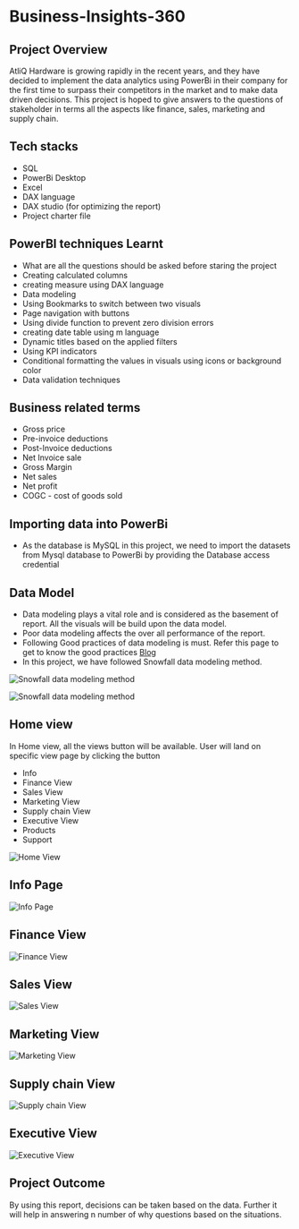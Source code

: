 # Business-Insights-360

## Project Overview

AtliQ Hardware is growing rapidly in the recent years, and they have decided to implement the data analytics using PowerBi in their company for the first time to surpass their competitors in the market and to make data driven decisions. This project is hoped to give answers to the questions of stakeholder in terms all the aspects like finance, sales, marketing and supply chain.

## Tech stacks

- SQL
- PowerBi Desktop
- Excel
- DAX language
- DAX studio (for optimizing the report)
- Project charter file

## PowerBI techniques Learnt

- What are all the questions should be asked before staring the project
- Creating calculated columns
- creating measure using DAX language
- Data modeling
- Using Bookmarks to switch between two visuals
- Page navigation with buttons
- Using divide function to prevent zero division errors
- creating date table using m language
- Dynamic titles based on the applied filters
- Using KPI indicators
- Conditional formatting the values in visuals using icons or background color
- Data validation techniques

## Business related terms

- Gross price
- Pre-invoice deductions
- Post-Invoice deductions
- Net Invoice sale
- Gross Margin
- Net sales
- Net profit
- COGC - cost of goods sold

## Importing data into PowerBi

- As the database is MySQL in this project, we need to import the datasets from Mysql database to PowerBi by providing the Database access credential

## Data Model

- Data modeling plays a vital role and is considered as the basement of report. All the visuals will be build upon the data model.
- Poor data modeling affects the over all performance of the report.
- Following Good practices of data modeling is must. Refer this page to get to know the good practices [Blog](https://addendanalytics.com/blog/data-modelling-best-practices/)
- In this project, we have followed Snowfall data modeling method.

![Snowfall data modeling method](https://github.com/vasu292929/Business-Insights-360/blob/main/Snowfall%20data%20modeling%20method%201.png?raw=true)

![Snowfall data modeling method](https://github.com/vasu292929/Business-Insights-360/blob/main/Snowfall%20data%20modeling%20method%202.png?raw=true)

## Home view

In Home view, all the views button will be available. User will land on specific view page by clicking the button 

- Info
- Finance View
- Sales View
- Marketing View
- Supply chain View
- Executive View
- Products
- Support

![Home View](https://github.com/vasu292929/Business-Insights-360/blob/main/Home.png?raw=true)

## Info Page

![Info Page](https://github.com/vasu292929/Business-Insights-360/blob/main/Info.png?raw=true)

## Finance View

![Finance View](https://github.com/vasu292929/Business-Insights-360/blob/main/Finance.png?raw=true)

## Sales View

![Sales View](https://github.com/vasu292929/Business-Insights-360/blob/main/Sales.png?raw=true)

## Marketing View

![Marketing View](https://github.com/vasu292929/Business-Insights-360/blob/main/Marketing.png?raw=true)

## Supply chain View

![Supply chain View](https://github.com/user-attachments/assets/fa01da64-2526-43cc-a0a7-1037df14fe2a)

## Executive View

![Executive View](https://github.com/vasu292929/Business-Insights-360/blob/main/Executive.png?raw=true)

## Project Outcome

By using this report, decisions can be taken based on the data. Further it will help in answering n number of why questions based on the situations.









